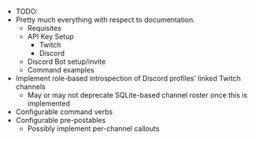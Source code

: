 - TODO:  
 - Pretty much everything with respect to documentation.
   - Requisites
   - API Key Setup
      - Twitch
      - Discord
   - Discord Bot setup/invite
   - Command examples
 - Implement role-based introspection of Discord profiles' linked Twitch channels
   - May or may not deprecate SQLite-based channel roster once this is implemented
 - Configurable command verbs
 - Configurable pre-postables
   - Possibly implement per-channel callouts
 

